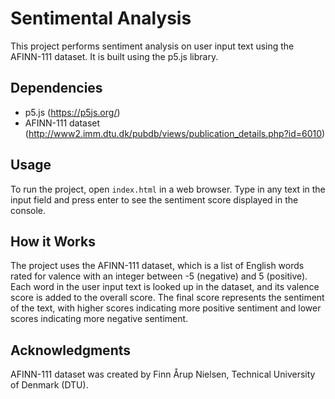 <!DOCTYPE html>
<html>
  <head>
    <meta charset="UTF-8">
    <title>Sentimental Analysis</title>
  </head>
  <body>
    <h1>Sentimental Analysis</h1>
    <p>This project performs sentiment analysis on user input text using the AFINN-111 dataset. It is built using the p5.js library.</p>
    <h2>Dependencies</h2>
    <ul>
      <li>p5.js (<a href="https://p5js.org/">https://p5js.org/</a>)</li>
      <li>AFINN-111 dataset (<a href="http://www2.imm.dtu.dk/pubdb/views/publication_details.php?id=6010">http://www2.imm.dtu.dk/pubdb/views/publication_details.php?id=6010</a>)</li>
    </ul>
    <h2>Usage</h2>
    <p>To run the project, open <code>index.html</code> in a web browser. Type in any text in the input field and press enter to see the sentiment score displayed in the console.</p>
    <h2>How it Works</h2>
    <p>The project uses the AFINN-111 dataset, which is a list of English words rated for valence with an integer between -5 (negative) and 5 (positive). Each word in the user input text is looked up in the dataset, and its valence score is added to the overall score. The final score represents the sentiment of the text, with higher scores indicating more positive sentiment and lower scores indicating more negative sentiment.</p>
    <h2>Acknowledgments</h2>
    <p>AFINN-111 dataset was created by Finn Årup Nielsen, Technical University of Denmark (DTU).</p>
  </body>
</html>
